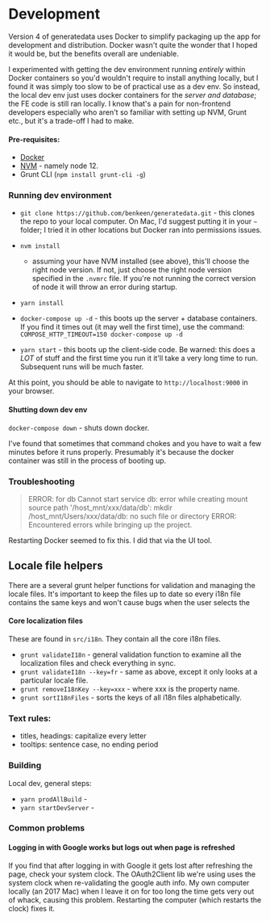 # Development

Version 4 of generatedata uses Docker to simplify packaging up the app for development and distribution. Docker
wasn't quite the wonder that I hoped it would be, but the benefits overall are undeniable.

I experimented with getting the dev environment running _entirely_ within Docker containers so you'd wouldn't require
to install anything locally, but I found it was simply too slow to be of practical use as a dev env. So instead, the 
local dev env just uses docker containers for the _server and database_; the FE code is still ran locally. I know that's
a pain for non-frontend developers especially who aren't so familiar with setting up NVM, Grunt etc., but it's a
trade-off I had to make. 

#### Pre-requisites:

- [Docker](https://docs.docker.com/get-docker/)
- [NVM](https://github.com/nvm-sh/nvm#installing-and-updating) - namely node 12.
- Grunt CLI (`npm install grunt-cli -g`)


### Running dev environment

- `git clone https://github.com/benkeen/generatedata.git` - this clones the repo to your local computer. On Mac, I'd
suggest putting it in your `~` folder; I tried it in other locations but Docker ran into permissions issues.  

- `nvm install`
    - assuming your have NVM installed (see above), this'll choose the right node version. If not, just choose the 
    right node version specified in the `.nvmrc` file. If you're not running the correct version of node it will 
    throw an error during startup.

- `yarn install`
- `docker-compose up -d` - this boots up the server + database containers. If you find it times out (it may well the 
first time), use the command: `COMPOSE_HTTP_TIMEOUT=150 docker-compose up -d`
- `yarn start` - this boots up the client-side code. Be warned: this does a *LOT* of stuff and the first time you run
it it'll take a very long time to run. Subsequent runs will be much faster. 

At this point, you should be able to navigate to `http://localhost:9000` in your browser.


#### Shutting down dev env

`docker-compose down` - shuts down docker.

I've found that sometimes that command chokes and you have to wait a few minutes before it runs properly. Presumably
it's because the docker container was still in the process of booting up.


### Troubleshooting

> ERROR: for db  Cannot start service db: error while creating mount source path '/host_mnt/xxx/data/db': mkdir /host_mnt/Users/xxx/data/db: no such file or directory
  ERROR: Encountered errors while bringing up the project.

Restarting Docker seemed to fix this. I did that via the UI tool.



## Locale file helpers

There are a several grunt helper functions for validation and managing the locale files. It's important to keep the files
up to date so every i18n file contains the same keys and won't cause bugs when the user selects the 

#### Core localization files

These are found in `src/i18n`. They contain all the core i18n files.

- `grunt validateI18n` - general validation function to examine all the localization files and check everything in sync.
- `grunt validateI18n --key=fr` - same as above, except it only looks at a particular locale file.
- `grunt removeI18nKey --key=xxx` - where xxx is the property name.
- `grunt sortI18nFiles` - sorts the keys of all i18n files alphabetically.


### Text rules:

- titles, headings: capitalize every letter
- tooltips: sentence case, no ending period


### Building

Local dev, general steps:

- `yarn prodAllBuild` - 
- `yarn startDevServer` -


### Common problems

#### Logging in with Google works but logs out when page is refreshed

If you find that after logging in with Google it gets lost after refreshing the page, check your system clock. The 
OAuth2Client lib we're using uses the system clock when re-validating the google auth info. My own computer locally
(an 2017 Mac) when I leave it on for too long the time gets very out of whack, causing this problem. Restarting the 
computer (which restarts the clock) fixes it.

